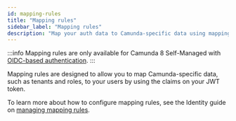 ```yaml
---
id: mapping-rules
title: "Mapping rules"
sidebar_label: "Mapping rules"
description: "Map your auth data to Camunda-specific data using mapping rules."
---
```


:::info
Mapping rules are only available for Camunda 8 Self-Managed with [OIDC-based authentication](/self-managed/setup/guides/connect-to-an-oidc-provider.md).
:::

Mapping rules are designed to allow you to map Camunda-specific data, such as tenants and roles, to your users by using the claims on your JWT token.

To learn more about how to configure mapping rules, see the Identity guide on [managing mapping rules](/self-managed/components/management-identity/mapping-rules.md).
